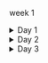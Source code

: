 week 1

<details>
<summary>Day 1</summary>

### Simulation
Checking of design is done by simulation.  
We are going to use iverilog simulator to simulate the design.

### Design
Design is the actual verilog code or set of verilog codes which has the intended functionality to meet with the required specification.

### Test Bench
TB (Test Bench) is used to check whether it obeys required specifications or not.  
We have to apply stimulus (test_verilog) to the design and observe output to check whether it matches with specifications or not.

### How Simulation Works
First, simulator checks for the changes on the input. Upon change to the input, the output is evaluated. If no change to input, no change in output.

We have to instantiate Design in TB, then we have availability to apply stimulus (test_cases).  
Design may have 1 or more primary inputs & outputs.

### Iverilog Basic Flow

1. We give design and TB to iverilog simulator for checking specifications.
2. Iverilog simulator only checks changes in input; if there are changes in input, we dump the changes in output.
3. `.vcd` file (Value_Change_Dump format) is an output file which is used to check the changes in the output.
4. gtkwave is used to map the output changes in form of a wave.

![Simulation Flow](images/code.png)
![Iverilog Compilation](images/synnet.png)
![GTKWave Output](images/waveform.png)

</details>

<details>
<summary>Day 2</summary>

The commands to run synthesis
```bash
read_liberty -lib ../lib/sky130_fd_sc_hd__tt_025C_1v80.lib
read_verilog module.v
synth -top module
dfflibmap -liberty ../lib/sky130_fd_sc_hd__tt_025C_1v80.lib
abc -liberty ../lib/sky130_fd_sc_hd__tt_025C_1v80.lib
show
```
![alt text](images/dffasync.png)
![alt text](images/dffsync.png)
![alt text](images/iverilog.png)
![alt text](images/lib.png)
![alt text](images/stat.png)
![alt text](images/mul2.png)
![alt text](images/mul8.png)

</details>

<details>
<summary>Day 3</summary>

</details>
